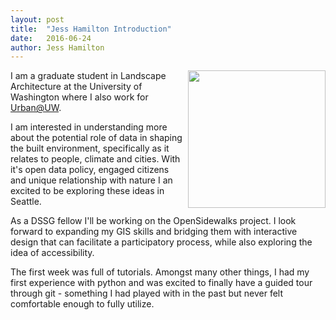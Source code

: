 ```yaml
---
layout: post
title:  "Jess Hamilton Introduction"
date:   2016-06-24
author: Jess Hamilton
---
```

<img src="{{ site.url }}/assets/images/hamilton.jpg" width="220" align="right"
style="PADDING-LEFT: 5px; PADDING-BOTTOM: 5px;">I am a graduate student in Landscape Architecture at the University of Washington where I also work for [Urban@UW](http://urban.uw.edu "Urban@UW").

I am interested in understanding more about the potential role of data in shaping the built environment, specifically as it relates to people, climate and cities. With it's open data policy, engaged citizens and unique relationship with nature I an excited to be exploring these ideas in Seattle.

As a DSSG fellow I'll be working on the OpenSidewalks project. I look forward to expanding my GIS skills and bridging them with interactive design that can facilitate a participatory process, while also exploring the idea of accessibility. 

The first week was full of tutorials. Amongst many other things, I had my first experience with python and was excited to finally have a guided tour through git - something I had played with in the past but never felt comfortable enough to fully utilize. 

